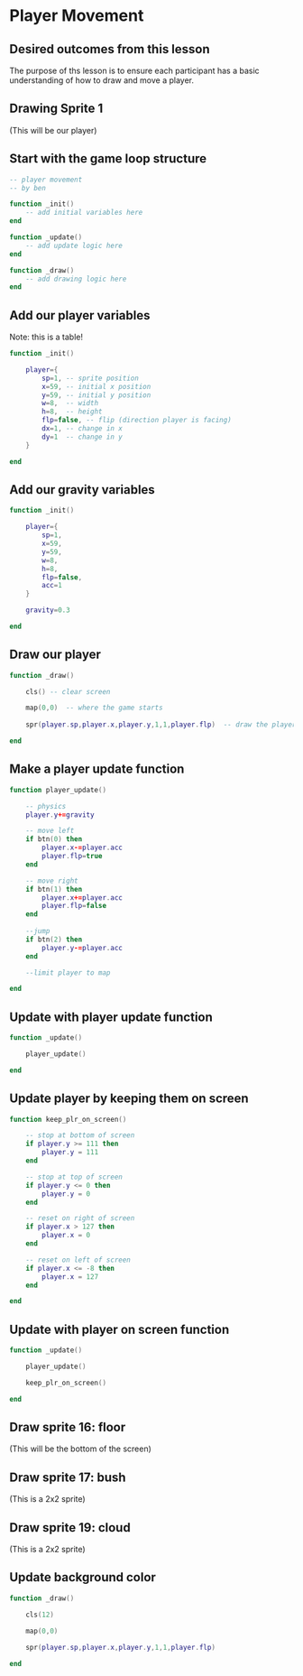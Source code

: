 # Player Movement

## Desired outcomes from this lesson

The purpose of ths lesson is to ensure each participant has a basic understanding of how to draw and move a player. 

## Drawing Sprite 1

(This will be our player)

## Start with the game loop structure

```lua
-- player movement
-- by ben

function _init()
    -- add initial variables here
end

function _update()
    -- add update logic here
end

function _draw()
    -- add drawing logic here
end
```

## Add our player variables

Note: this is a table!

```lua
function _init()

    player={
        sp=1, -- sprite position
        x=59, -- initial x position
        y=59, -- initial y position
        w=8,  -- width
        h=8,  -- height
        flp=false, -- flip (direction player is facing)
        dx=1, -- change in x
        dy=1  -- change in y
    }

end
```

## Add our gravity variables

```lua
function _init()

    player={
        sp=1,
        x=59,
        y=59,
        w=8,
        h=8,
        flp=false,
        acc=1
    }

    gravity=0.3

end
```

## Draw our player

```lua
function _draw()

    cls() -- clear screen

    map(0,0)  -- where the game starts
    
    spr(player.sp,player.x,player.y,1,1,player.flp)  -- draw the player

end
```

## Make a player update function

```lua
function player_update()

    -- physics
    player.y+=gravity

    -- move left
    if btn(0) then
        player.x-=player.acc
        player.flp=true
    end

    -- move right
    if btn(1) then
        player.x+=player.acc
        player.flp=false
    end
    
    --jump
    if btn(2) then
        player.y-=player.acc
    end

    --limit player to map

end
```

## Update with player update function

```lua
function _update()

    player_update()

end
```

## Update player by keeping them on screen

```lua
function keep_plr_on_screen()

    -- stop at bottom of screen
    if player.y >= 111 then
        player.y = 111
    end

    -- stop at top of screen
    if player.y <= 0 then
        player.y = 0
    end

    -- reset on right of screen
    if player.x > 127 then
        player.x = 0
    end

    -- reset on left of screen
    if player.x <= -8 then
        player.x = 127
    end

end
```

## Update with player on screen function

```lua
function _update()

    player_update()

    keep_plr_on_screen()

end
```

## Draw sprite 16: floor

(This will be the bottom of the screen)

## Draw sprite 17: bush

(This is a 2x2 sprite)

## Draw sprite 19: cloud

(This is a 2x2 sprite)

## Update background color

```lua
function _draw()

    cls(12)

    map(0,0)
    
    spr(player.sp,player.x,player.y,1,1,player.flp)

end
```